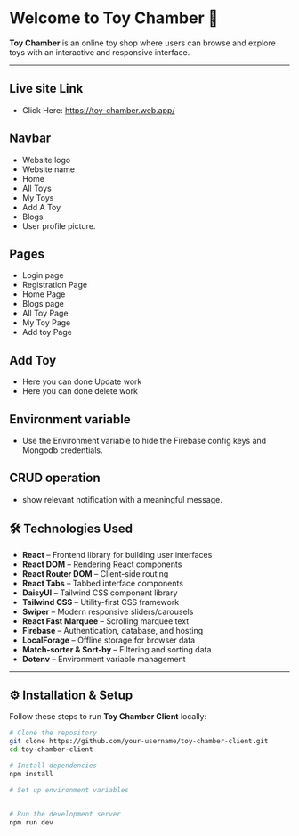 # Welcome to Toy Chamber 🎉

**Toy Chamber** is an online toy shop where users can browse and explore toys with an interactive and responsive interface.

---

## Live site Link

- Click Here: https://toy-chamber.web.app/

## Navbar

- Website logo 
- Website name
- Home
- All Toys
- My Toys
- Add A Toy
- Blogs
- User profile picture.

## Pages
- Login page
- Registration Page
- Home Page
- Blogs page
- All Toy Page
- My Toy Page
- Add toy Page

## Add Toy 
- Here you can done Update work
- Here you can done delete work

## Environment variable
- Use the Environment variable to hide the Firebase config keys and Mongodb credentials.

## CRUD operation
- show relevant notification with a meaningful message.

## 🛠️ Technologies Used

- **React** – Frontend library for building user interfaces  
- **React DOM** – Rendering React components  
- **React Router DOM** – Client-side routing  
- **React Tabs** – Tabbed interface components  
- **DaisyUI** – Tailwind CSS component library  
- **Tailwind CSS** – Utility-first CSS framework  
- **Swiper** – Modern responsive sliders/carousels  
- **React Fast Marquee** – Scrolling marquee text  
- **Firebase** – Authentication, database, and hosting  
- **LocalForage** – Offline storage for browser data  
- **Match-sorter & Sort-by** – Filtering and sorting data  
- **Dotenv** – Environment variable management  

---

## ⚙️ Installation & Setup

Follow these steps to run **Toy Chamber Client** locally:

```bash
# Clone the repository
git clone https://github.com/your-username/toy-chamber-client.git
cd toy-chamber-client

# Install dependencies
npm install

# Set up environment variables


# Run the development server
npm run dev



